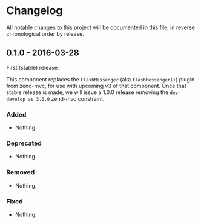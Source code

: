 # Changelog

All notable changes to this project will be documented in this file, in reverse chronological order by release.

## 0.1.0 - 2016-03-28

First (stable) release.

This component replaces the `FlashMessenger` (aka `flashMessenger()`) plugin from
zend-mvc, for use with upcoming v3 of that component. Once that stable release
is made, we will issue a 1.0.0 release removing the `dev-develop as 3.0.0`
zend-mvc constraint.

### Added

- Nothing.

### Deprecated

- Nothing.

### Removed

- Nothing.

### Fixed

- Nothing.
